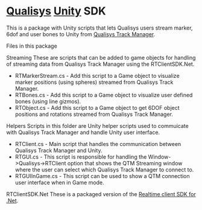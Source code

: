 # [Qualisys](http://www.qualisys.com) [Unity](http://www.unity3d.com) SDK

This is a package with Unity scripts that lets Qualisys users stream marker, 6dof and user bones to Unity from [Qualisys Track Manager](http://www.qualisys.com/products/software/qtm).

Files in this package

Streaming
These are scripts that can be added to game objects for handling of streaming data from Qualisys Track Manager using the RTClientSDK.Net.
* RTMarkerStream.cs - Add this script to a Game object to visualize marker positions (using spheres) streamed from Qualisys Track Manager.
* RTBones.cs - Add this script to a Game object to visualize user defined bones (using line gizmos).
* RTObject.cs - Add this script to a Game object to get 6DOF object positions and rotations streamed from Qualisys Track Manager.

Helpers
Scripts in this folder are Unity helper scripts used to commuicate with Qualisys Track Manager and handle Unity user interface.
* RTClient.cs - Main script that handles the communication between Qualisys Track Manager and Unity.
* RTGUI.cs - This script is responsible for handling the Window->Qualisys->RTClient option that shows the QTM Streaming window where the user can select which Qualisys Track Manager to connect to.
* RTGUIInGame.cs - This script can be used to show a QTM connection user interface when in Game mode.

RTClientSDK.Net
These is a packaged version of the [Realtime client SDK for .Net](https://github.com/qualisys/RTClientSDK.Net).
